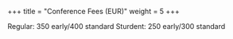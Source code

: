 +++
title = "Conference Fees (EUR)"
weight = 5
+++

Regular: 350 early/400 standard
Sturdent: 250 early/300 standard
